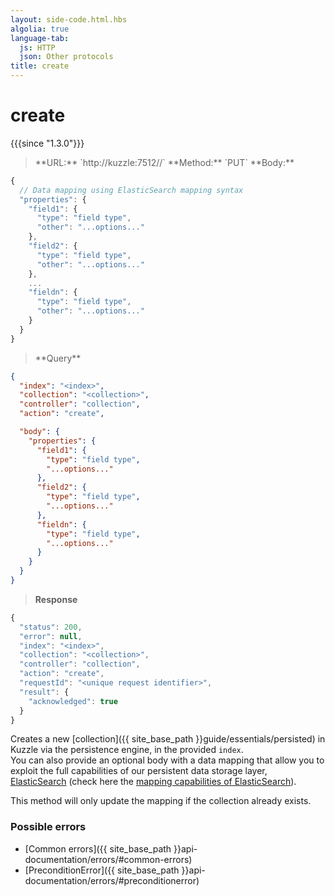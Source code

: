 ```yaml
---
layout: side-code.html.hbs
algolia: true
language-tab:
  js: HTTP
  json: Other protocols
title: create
---
```


# create

{{{since "1.3.0"}}}

<blockquote class="js">
<p>
**URL:** `http://kuzzle:7512/<index>/<collection>`  
**Method:** `PUT`  
**Body:**  
</p>
</blockquote>

```js
{
  // Data mapping using ElasticSearch mapping syntax
  "properties": {
    "field1": {
      "type": "field type",
      "other": "...options..."
    },
    "field2": {
      "type": "field type",
      "other": "...options..."
    },
    ...
    "fieldn": {
      "type": "field type",
      "other": "...options..."
    }
  }
}
```

<blockquote class="json">
<p>
**Query**
</p>
</blockquote>


```json
{
  "index": "<index>",
  "collection": "<collection>",
  "controller": "collection",
  "action": "create",

  "body": {
    "properties": {
      "field1": {
        "type": "field type",
        "...options..."
      },
      "field2": {
        "type": "field type",
        "...options..."
      },
      "fieldn": {
        "type": "field type",
        "...options..."
      }
    }
  }
}
```

>**Response**

```javascript
{
  "status": 200,
  "error": null,
  "index": "<index>",
  "collection": "<collection>",
  "controller": "collection",
  "action": "create",
  "requestId": "<unique request identifier>",
  "result": {
    "acknowledged": true
  }
}
```

Creates a new [collection]({{ site_base_path }}guide/essentials/persisted) in Kuzzle via the persistence engine, in the provided `index`.  
You can also provide an optional body with a data mapping that allow you to exploit the full capabilities of our
persistent data storage layer, [ElasticSearch](https://www.elastic.co/products/elasticsearch) (check here the [mapping capabilities of ElasticSearch](https://www.elastic.co/guide/en/elasticsearch/reference/5.4/mapping.html)).  

This method will only update the mapping if the collection already exists.

### Possible errors

- [Common errors]({{ site_base_path }}api-documentation/errors/#common-errors)
- [PreconditionError]({{ site_base_path }}api-documentation/errors/#preconditionerror)

